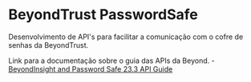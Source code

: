 # BeyondTrust PasswordSafe

Desenvolvimento de API's para facilitar a comunicação com o cofre de senhas da BeyondTrust.

Link para a documentação sobre o guia das APIs da Beyond. - [BeyondInsight and Password Safe 23.3 API Guide](https://www.beyondtrust.com/docs/beyondinsight-password-safe/documents/ps/bi-ps-api.pdf)
